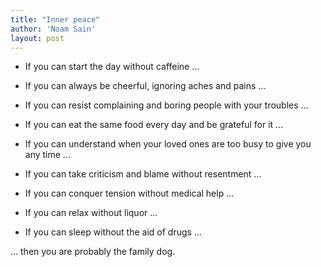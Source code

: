 ```yaml
---
title: "Inner peace"
author: 'Noam Sain'
layout: post
---
```


- If you can start the day without caffeine …

- If you can always be cheerful, ignoring aches and pains …

- If you can resist complaining and boring people with your troubles …

- If you can eat the same food every day and be grateful for it …

- If you can understand when your loved ones are too busy to give you any time …

- If you can take criticism and blame without resentment …

- If you can conquer tension without medical help …

- If you can relax without liquor …

- If you can sleep without the aid of drugs …

… then you are probably the family dog.
